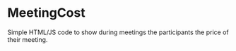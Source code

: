 # MeetingCost

Simple HTML/JS code to show during meetings the participants the price of their meeting.
